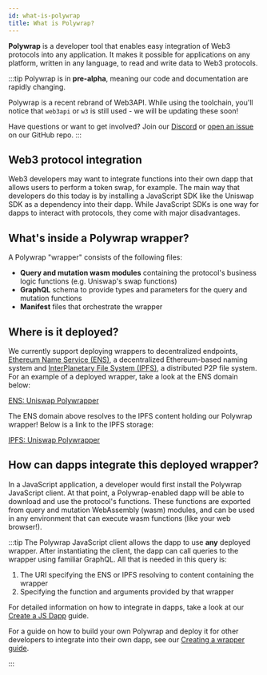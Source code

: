 ```yaml
---
id: what-is-polywrap
title: What is Polywrap?
---
```


**Polywrap** is a developer tool that enables easy integration of Web3 protocols into any application. It makes it possible for applications on any platform, written in any language, to read and write data to Web3 protocols.

:::tip
Polywrap is in **pre-alpha**, meaning our code and documentation are rapidly changing.

Polywrap is a recent rebrand of Web3API. While using the toolchain, you'll notice that `web3api` or `w3` is still used - we will be updating these soon!

Have questions or want to get involved? Join our [Discord](https://discord.com/invite/Z5m88a5qWu) or [open an issue](https://github.com/polywrap/monorepo/issues) on our GitHub repo.
:::

## Web3 protocol integration

Web3 developers may want to integrate functions into their own dapp that allows users to perform a token swap, for example. The main way that developers do this today is by installing a JavaScript SDK like the Uniswap SDK as a dependency into their dapp. While JavaScript SDKs is one way for dapps to interact with protocols, they come with major disadvantages.

## What's inside a Polywrap wrapper?

A Polywrap "wrapper" consists of the following files:

- **Query and mutation wasm modules** containing the protocol's business logic functions (e.g. Uniswap's swap functions)
- **GraphQL** schema to provide types and parameters for the query and mutation functions
- **Manifest** files that orchestrate the wrapper

## Where is it deployed?

We currently support deploying wrappers to decentralized endpoints, [Ethereum Name Service (ENS)](https://ens.domains/), a decentralized Ethereum-based naming system and [InterPlanetary File System (IPFS)](https://ipfs.io/), a distributed P2P file system. For an example of a deployed wrapper, take a look at the ENS domain below:

[ENS: Uniswap Polywrapper](https://app.ens.domains/name/v2.uniswap.web3api.eth)

The ENS domain above resolves to the IPFS content holding our Polywrap wrapper! Below is a link to the IPFS storage:

[IPFS: Uniswap Polywrapper](https://bafybeifwqlolknl7yvth452s63ujnx45xypgxaisbbgdb6izqjyfvn4igy.ipfs.dweb.link/)

## How can dapps integrate this deployed wrapper?

In a JavaScript application, a developer would first install the Polywrap JavaScript client. At that point, a Polywrap-enabled dapp will be able to download and use the protocol's functions. These functions are exported from query and mutation WebAssembly (wasm) modules, and can be used in any environment that can execute wasm functions (like your web browser!).

:::tip
The Polywrap JavaScript client allows the dapp to use **any** deployed wrapper. After instantiating the client, the dapp can call queries to the wrapper using familiar GraphQL. All that is needed in this query is:

1. The URI specifying the ENS or IPFS resolving to content containing the wrapper
2. Specifying the function and arguments provided by that wrapper

For detailed information on how to integrate in dapps, take a look at our [Create a JS Dapp](../../guides/create-js-dapp/install-client) guide.

For a guide on how to build your own Polywrap and deploy it for other developers to integrate into their own dapp, see our [Creating a wrapper guide](../../guides/create-as-wrapper/project-setup).

:::
